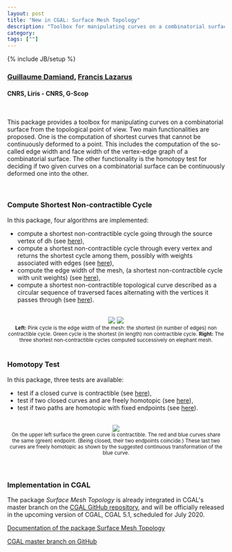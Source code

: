 ```yaml
---
layout: post
title: "New in CGAL: Surface Mesh Topology"
description: "Toolbox for manipulating curves on a combinatorial surface from the topological point of view"
category:
tags: [""]
---
```

{% include JB/setup %}

<h3><a href="https://perso.liris.cnrs.fr/guillaume.damiand/index.php?lang=en">Guillaume Damiand</a>, <a href="https://pagesperso.g-scop.grenoble-inp.fr/~lazarusf/">Francis Lazarus</a></h3>
<h4>CNRS, Liris - CNRS, G-Scop</h4>

<br>

<p>This package provides a toolbox for manipulating curves on a combinatorial surface from the topological point of view. Two main functionalities are proposed. One is the computation of shortest curves that cannot be continuously deformed to a point. This includes the computation of the so-called edge width and face width of the vertex-edge graph of a combinatorial surface. The other functionality is the homotopy test for deciding if two given curves on a combinatorial surface can be continuously deformed one into the other.<p>

<br>

<h3>Compute Shortest Non-contractible Cycle</h3>

<p>In this package, four algorithms are implemented:</p>

<ul>
<li>compute a shortest non-contractible cycle going through the source vertex of dh
(see <a href="https://cgal.geometryfactory.com/CGAL/doc/master/Surface_mesh_topology/classCGAL_1_1Surface__mesh__topology_1_1Curves__on__surface__topology.html#a10cf61303431fd08fd6b79fb37d2756e">here</a>),</li>
<li>compute a shortest non-contractible cycle through every vertex and returns the shortest cycle among them, possibly with weights associated with edges
(see <a href="https://cgal.geometryfactory.com/CGAL/doc/master/Surface_mesh_topology/classCGAL_1_1Surface__mesh__topology_1_1Curves__on__surface__topology.html#ab4a3ec02fe8bcfad6bb45a2b11046e95">here</a>),</li>
<li>compute the edge width of the mesh, (a shortest non-contractible cycle with unit weights)
(see <a href="https://cgal.geometryfactory.com/CGAL/doc/master/Surface_mesh_topology/classCGAL_1_1Surface__mesh__topology_1_1Curves__on__surface__topology.html#ab3f9842e89ec2fa60efa90586ba8f75a">here</a>),</li>
<li>compute a shortest non-contractible topological curve described as a circular sequence of traversed faces alternating with the vertices it passes through
(see <a href="https://cgal.geometryfactory.com/CGAL/doc/master/Surface_mesh_topology/classCGAL_1_1Surface__mesh__topology_1_1Curves__on__surface__topology.html#afc5fc6cdd80c7fb053cb959e9c534cc1">here</a>).</li>
</ul>

<br>
<div style="text-align:center;">
  <a href="../../../../images/edge-width.png"><img src="../../../../images/edge-width.png" style="max-width:45%"/></a>
  <a href="../../../../images/elephant-shortest-cycle.png"><img src="../../../../images/elephant-shortest-cycle.png" style="max-width:45%"/></a><br>
  <small><b>Left:</b> Pink cycle is the edge width of the mesh: the shortest (in number of edges) non contractible cycle. Green cycle is the shortest (in length) non contractible cycle. <b>Right:</b> The three shortest non-contractible cycles computed successively on elephant mesh.</small>
</div>
<br>

<h3>Homotopy Test</h3>

<p>In this package, three tests are available:</p>
<ul>
<li>test if a closed curve is contractible
(see <a href="https://cgal.geometryfactory.com/CGAL/doc/master/Surface_mesh_topology/classCGAL_1_1Surface__mesh__topology_1_1Curves__on__surface__topology.html#a816ad97901765d303ee5fa50fc8a0d0b">here</a>),</li>
<li>test if two closed curves and are freely homotopic
(see <a href="https://cgal.geometryfactory.com/CGAL/doc/master/Surface_mesh_topology/classCGAL_1_1Surface__mesh__topology_1_1Curves__on__surface__topology.html#a85fc4a1f20c84073814251af6912539d"">here</a>),</li>
<li>test if two paths are homotopic with fixed endpoints
(see <a href="https://cgal.geometryfactory.com/CGAL/doc/master/Surface_mesh_topology/classCGAL_1_1Surface__mesh__topology_1_1Curves__on__surface__topology.html#a05dba41f3012ec7747aa215e2af2f152">here</a>).</li>
</ul>

<br>
<div style="text-align:center;">
  <a href="../../../../images/free-vs-fixed-endpoints.svg"><img src="../../../../images/free-vs-fixed-endpoints.svg" style="max-width:95%"/></a><br>
  <small>On the upper left surface the green curve is contractible. The red and blue curves share the same (green) endpoint. (Being closed, their two endpoints coincide.) These last two curves are freely homotopic as shown by the suggested continuous transformation of the blue curve.</small>
</div>
<br>

<br>

<h3>Implementation in CGAL</h3>

<p>The package <em>Surface Mesh Topology</em> is already integrated in CGAL's master branch
on the <a href="https://github.com/CGAL/cgal/">CGAL GitHub repository</a>, and will be
officially released in the upcoming version of CGAL, CGAL 5.1, scheduled for July 2020.</p>

<i class="glyphicon glyphicon-book"></i>
<a href="https://cgal.geometryfactory.com/CGAL/doc/master/Surface_mesh_topology/index.html">Documentation of the package Surface Mesh Topology</a> <br>

<i class="glyphicon glyphicon-download"></i>
<a href="https://github.com/CGAL/cgal/tree/master">CGAL master branch on GitHub</a>
